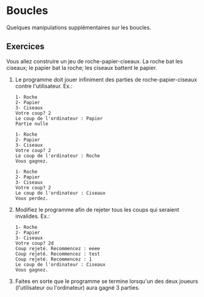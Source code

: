 Boucles
=======

Quelques manipulations supplémentaires sur les boucles.

Exercices
---------

Vous allez construire un jeu de roche-papier-ciseaux. La roche bat les ciseaux;
le papier bat la roche; les ciseaux battent le papier.

1. Le programme doit jouer infiniment des parties de roche-papier-ciseaux contre
   l'utilisateur. Ex.:
   ```
   1- Roche
   2- Papier
   3- Ciseaux
   Votre coup? 2
   Le coup de l'ordinateur : Papier
   Partie nulle

   1- Roche
   2- Papier
   3- Ciseaux
   Votre coup? 2
   Le coup de l'ordinateur : Roche
   Vous gagnez.

   1- Roche
   2- Papier
   3- Ciseaux
   Votre coup? 2
   Le coup de l'ordinateur : Ciseaux
   Vous perdez.
   ```

2. Modifiez le programme afin de rejeter tous les coups qui seraient invalides.
   Ex.:
   ```
   1- Roche
   2- Papier
   3- Ciseaux
   Votre coup? 2d
   Coup rejeté. Recommencez : eeee
   Coup rejeté. Recommencez : test
   Coup rejeté. Recommencez : 1
   Le coup de l'ordinateur : Ciseaux
   Vous gagnez.
   ```

3. Faites en sorte que le programme se termine lorsqu'un des deux joueurs
   (l'utilisateur ou l'ordinateur) aura gagné 3 parties.


